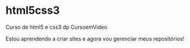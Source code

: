 # html5css3
 Curso de html5 e css3 dp CursoemVideo

Estou aprendendo a criar sites e agora vou gerenciar meus repositórios!